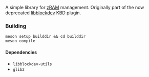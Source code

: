 A simple library for [zRAM](https://www.kernel.org/doc/Documentation/blockdev/zram.txt) management. Originally part of the now deprecated [libblockdev](https://github.com/storaged-project/libblockdev) KBD plugin.

### Building

```
meson setup builddir && cd builddir
meson compile
```

#### Dependencies
 * `libblockdev-utils`
 * `glib2`
